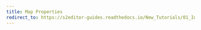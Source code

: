 ```yaml
---
title: Map Properties
redirect_to: https://s2editor-guides.readthedocs.io/New_Tutorials/01_Introduction/008_Map_Properties
---
```

